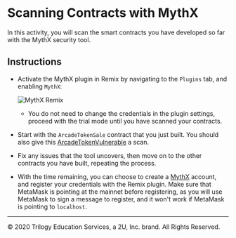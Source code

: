 # Scanning Contracts with MythX

In this activity, you will scan the smart contracts you have developed so far with the MythX security tool.

## Instructions

* Activate the MythX plugin in Remix by navigating to the `Plugins` tab, and enabling `MythX`:

  ![MythX Remix](Images/mythx-remix.gif)

  * You do not need to change the credentials in the plugin settings, proceed with the trial mode until you have scanned your contracts.

* Start with the `ArcadeTokenSale` contract that you just built. You should also give this [ArcadeTokenVulnerable](Solved/ArcadeTokenVulnerable.sol) a scan.

* Fix any issues that the tool uncovers, then move on to the other contracts you have built, repeating the process.

* With the time remaining, you can choose to create a [MythX](https://mythx.io) account, and register your credentials with the Remix plugin. Make sure that MetaMask is pointing at the mainnet before registering, as you will use MetaMask to sign a message to register, and it won't work if MetaMask is pointing to `localhost`.

---
© 2020 Trilogy Education Services, a 2U, Inc. brand. All Rights Reserved.
